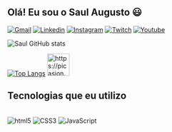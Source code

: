 
## Olá! Eu sou o Saul Augusto 😃

[![Gmail](https://img.shields.io/badge/Gmail-D14836?style=for-the-badge&logo=gmail&logoColor=white)](mailto:saulkutchma13@gmail.com)
[![Linkedin](https://img.shields.io/badge/LinkedIn-0077B5?style=for-the-badge&logo=linkedin&logoColor=white)](https://www.linkedin.com/in/saul-kutchma-b602a5250/)
[![Instagram](https://img.shields.io/badge/Instagram-E4405F?style=for-the-badge&logo=instagram&logoColor=white)](https://www.instagram.com/_.saaull/?hl=pt-br)
[![Twitch](https://img.shields.io/badge/Twitch-9146FF?style=for-the-badge&logo=twitch&logoColor=white)](https://www.twitch.tv/saulzeraa)
[![Youtube](https://img.shields.io/badge/YouTube-FF0000?style=for-the-badge&logo=youtube&logoColor=white)](https://www.youtube.com/channel/UCe5tPXR2VeAS5YP51MppiXA)

![Saul GitHub stats](https://github-readme-stats.vercel.app/api?username=SauulDeveloper&show_icons=true&theme=onedark)

[![Top Langs](https://github-readme-stats.vercel.app/api/top-langs/?username=SauulDeveloper)](https://github.com/anuraghazra/github-readme-stats) <a href="https://picasion.com/"><img src="https://i.picasion.com/pic92/5e1ad86aa80bdcac1c24c9979543eeb8.gif" width="50" height="50" border="0" alt="https://picasion.com/" /></a>

## Tecnologias que eu utilizo

<div style= "display: inline_block"><br/>
  <img algin= "center" alt= "html5" src="https://img.shields.io/badge/HTML5-E34F26?style=for-the-badge&logo=html5&logoColor=white" />
    <img algin= "center" alt= "CSS3" src="https://img.shields.io/badge/CSS3-1572B6?style=for-the-badge&logo=css3&logoColor=white" />
      <img algin= "center" alt= "JavaScript" src="https://img.shields.io/badge/JavaScript-F7DF1E?style=for-the-badge&logo=javascript&logoColor=black" />

</div><br/>
